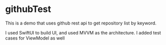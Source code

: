 # githubTest
This is a demo that uses github rest api to get repository list by keyword.

I used SwiftUI to build UI, and used MVVM as the architecture.
I added test cases for ViewModel as well

